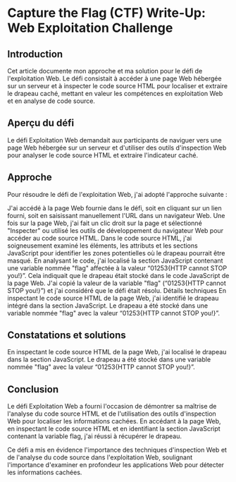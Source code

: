 # Capture the Flag (CTF) Write-Up: Web Exploitation Challenge
## Introduction
Cet article documente mon approche et ma solution pour le défi de l'exploitation Web. Le défi consistait à accéder à une page Web hébergée sur un serveur et à inspecter le code source HTML pour localiser et extraire le drapeau caché, mettant en valeur les compétences en exploitation Web et en analyse de code source.

## Aperçu du défi
Le défi Exploitation Web demandait aux participants de naviguer vers une page Web hébergée sur un serveur et d'utiliser des outils d'inspection Web pour analyser le code source HTML et extraire l'indicateur caché.

## Approche
Pour résoudre le défi de l'exploitation Web, j'ai adopté l'approche suivante :

J'ai accédé à la page Web fournie dans le défi, soit en cliquant sur un lien fourni, soit en saisissant manuellement l'URL dans un navigateur Web.
Une fois sur la page Web, j'ai fait un clic droit sur la page et sélectionné "Inspecter" ou utilisé les outils de développement du navigateur Web pour accéder au code source HTML.
Dans le code source HTML, j'ai soigneusement examiné les éléments, les attributs et les sections JavaScript pour identifier les zones potentielles où le drapeau pourrait être masqué.
En analysant le code, j'ai localisé la section JavaScript contenant une variable nommée "flag" affectée à la valeur “01253{HTTP cannot STOP you!}”. Cela indiquait que le drapeau était stocké dans le code JavaScript de la page Web.
J'ai copié la valeur de la variable "flag" (“01253{HTTP cannot STOP you!}”) et j'ai considéré que le défi était résolu.
Détails techniques
En inspectant le code source HTML de la page Web, j'ai identifié le drapeau intégré dans la section JavaScript. Le drapeau a été stocké dans une variable nommée "flag" avec la valeur “01253{HTTP cannot STOP you!}”.

## Constatations et solutions
En inspectant le code source HTML de la page Web, j'ai localisé le drapeau dans la section JavaScript. Le drapeau a été stocké dans une variable nommée "flag" avec la valeur “01253{HTTP cannot STOP you!}”.

## Conclusion
Le défi Exploitation Web a fourni l'occasion de démontrer sa maîtrise de l'analyse du code source HTML et de l'utilisation des outils d'inspection Web pour localiser les informations cachées. En accédant à la page Web, en inspectant le code source HTML et en identifiant la section JavaScript contenant la variable flag, j'ai réussi à récupérer le drapeau.

Ce défi a mis en évidence l'importance des techniques d'inspection Web et de l'analyse du code source dans l'exploitation Web, soulignant l'importance d'examiner en profondeur les applications Web pour détecter les informations cachées.
